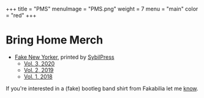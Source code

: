 +++
title = "PMS"
menuImage = "PMS.png"
weight = 7
menu = "main"
color = "red"
+++

# Bring Home Merch

* [Fake New Yorker](http://www.sybilpress.org/?category=fake+new+yorker), printed by [SybilPress](http://www.sybilpress.org/)
	* [Vol. 3, 2020](http://www.sybilpress.org/bookstore/fake-new-yorker-vol-3-2020)
	* [Vol. 2, 2019](http://www.sybilpress.org/bookstore/fake-new-yorker-vol-2-1st-edition)
	* [Vol. 1, 2018](http://www.sybilpress.org/bookstore/fake-new-yorker-vol-2-2018-2nd-printing)
	
If you're interested in a (fake) bootleg band shirt from Fakabilia let me [know](mailto:realfakenewyorker@gmail.com).